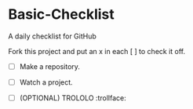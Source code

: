 # Basic-Checklist
A daily checklist for GitHub

Fork this project and put an x in each [ ] to check it off.

- [ ] Make a repository.

- [ ] Watch a project.

- [ ] (OPTIONAL) TROLOLO :trollface:
